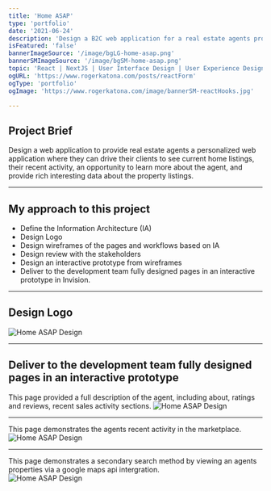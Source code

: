 ```yaml
---
title: 'Home ASAP'
type: 'portfolio'
date: '2021-06-24'
description: 'Design a B2C web application for a real estate agents property listings.  Building the User Interface from the ground up by creating an Information Architecture (IA) document and provide an interactive prototype.'
isFeatured: 'false'
bannerImageSource: '/image/bgLG-home-asap.png'
bannerSMImageSource: '/image/bgSM-home-asap.png'
topic: 'React | NextJS | User Interface Design | User Experience Design | Invision | Sketch'
ogURL: 'https://www.rogerkatona.com/posts/reactForm'
ogType: 'portfolio'
ogImage: 'https://www.rogerkatona.com/image/bannerSM-reactHooks.jpg'

---
```


## Project Brief
Design a web application to provide real estate agents a personalized web application where they can drive their clients to see current
home listings, their recent activity, an opportunity to learn more about the agent, and provide rich interesting data about the property listings.

---

## My approach to this project
- Define the Information Architecture (IA)
- Design Logo
- Design wireframes of the pages and workflows based on IA
- Design review with the stakeholders
- Design an interactive prototype from wireframes
- Deliver to the development team fully designed pages in an interactive prototype in Invision.

---

## Design Logo

![Home ASAP Design](/image/postGraphic-homeASAPA.png)

---

## Deliver to the development team fully designed pages in an interactive prototype
This page provided a full description of the agent, including about, ratings and reviews, recent sales activity sections.
![Home ASAP Design](/image/postGraphic-homeASAPB.png)

---

This page demonstrates the agents recent activity in the marketplace.
![Home ASAP Design](/image/postGraphic-homeASAPC.png)

---

This page demonstrates a secondary search method by viewing an agents properties via a google maps api intergration.  
![Home ASAP Design](/image/postGraphic-homeASAPD.png)
